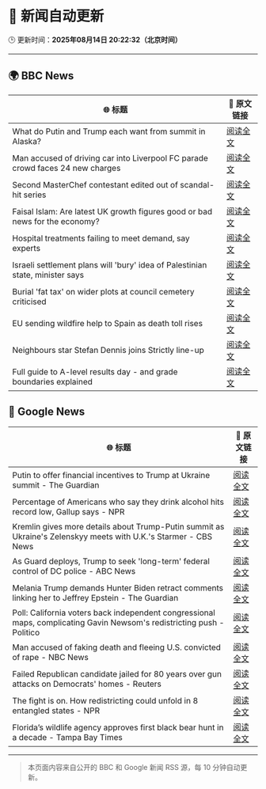 # 🧠 新闻自动更新

🕒 更新时间：**2025年08月14日 20:22:32（北京时间）**

---

## 🌍 BBC News

| 🌐 标题 | 🔗 原文链接 |
|--------|-------------|
| What do Putin and Trump each want from summit in Alaska? | [阅读全文](https://www.bbc.com/news/articles/c776ddjer8no?at_medium=RSS&at_campaign=rss) |
| Man accused of driving car into Liverpool FC parade crowd faces 24 new charges | [阅读全文](https://www.bbc.com/news/articles/cn47wq93vn2o?at_medium=RSS&at_campaign=rss) |
| Second MasterChef contestant edited out of scandal-hit series | [阅读全文](https://www.bbc.com/news/articles/c62n985gp3go?at_medium=RSS&at_campaign=rss) |
| Faisal Islam: Are latest UK growth figures good or bad news for the economy? | [阅读全文](https://www.bbc.com/news/articles/c5yp48jprg8o?at_medium=RSS&at_campaign=rss) |
| Hospital treatments failing to meet demand, say experts | [阅读全文](https://www.bbc.com/news/articles/cx2x7jj865no?at_medium=RSS&at_campaign=rss) |
| Israeli settlement plans will 'bury' idea of Palestinian state, minister says | [阅读全文](https://www.bbc.com/news/articles/ckgdzxpkdd7o?at_medium=RSS&at_campaign=rss) |
| Burial 'fat tax' on wider plots at council cemetery criticised | [阅读全文](https://www.bbc.com/news/articles/c4gzx347z4vo?at_medium=RSS&at_campaign=rss) |
| EU sending wildfire help to Spain as death toll rises | [阅读全文](https://www.bbc.com/news/articles/ckg4k7ppmnko?at_medium=RSS&at_campaign=rss) |
| Neighbours star Stefan Dennis joins Strictly line-up | [阅读全文](https://www.bbc.com/news/articles/cly3318nrmpo?at_medium=RSS&at_campaign=rss) |
| Full guide to A-level results day - and grade boundaries explained | [阅读全文](https://www.bbc.com/news/articles/c07dz891gy5o?at_medium=RSS&at_campaign=rss) |

## 📰 Google News

| 🌐 标题 | 🔗 原文链接 |
|--------|-------------|
| Putin to offer financial incentives to Trump at Ukraine summit - The Guardian | [阅读全文](https://news.google.com/rss/articles/CBMirAFBVV95cUxPMHhxOWFCamt5akxvUmNsZ3BlMWQtQWRadW1FVmcxcEpVYXlhZU41RFNUWi1lUFJHRnlFQVJITjlKcW1PdDNqTUNBOHI1M0V2cVVKOGlOQjFYWko1aVJPbU92Rjh1blgtRi1zVVBaREd2WmJlUGh1WWtCZjVxNjJnX1hlMHFzNXVJOG1sVElyZzdZZVdNbFRnNWxrUG8yaWxWYVlJS2pBdXk3dzJt?oc=5) |
| Percentage of Americans who say they drink alcohol hits record low, Gallup says - NPR | [阅读全文](https://news.google.com/rss/articles/CBMijAFBVV95cUxOZTF6b3NqVmxXME1JOHR3amYxRGo4bDdUbXFlaG5RTlhxNFU1NlVrdW50eUNuTHhIY2R6bWlGa1JLeUludjRlODN1RzFBV2ZmOG9QUmVZTDdxLUVGUXRsSERqTGRYTDk3dV9yOG1VOVhRNDVROUpGLTAwOHFlZnFjUmE2LUszY2swYXZaXw?oc=5) |
| Kremlin gives more details about Trump-Putin summit as Ukraine's Zelenskyy meets with U.K.'s Starmer - CBS News | [阅读全文](https://news.google.com/rss/articles/CBMikgFBVV95cUxNVDlaX2V5RUN1Wlp3U1JqaGtPZHpNVnBHOEpxUHJ3alRQN3B0U09DOWFqNExXYlRSdmltcFJaUi1qX1pSd0Z1T3N3ZlR6UGpZcGNZMTRhdDNpdk1IMERyaGxYekRISHhWaGlzWnBuWXZDb0FoZERVREZwS09sU0JjR2JoRTdEVHVGaXJ2QlUxb3B3Z9IBlwFBVV95cUxQNWFMRVVEbHJCMExJSE9yRWl2TWFYVG9vYWRhWldZa0JwdWlVOVZHdEZHaFRtWDhkVWF6LXRUU0pkWTlCVVYwWlJsSUtoWlB5UEYwblZKbV9WWWRQTHBFNXMyZWxtUTBmei1pZ1lHSzFoZkhNRFRwVkt3WC1nc0pzZnBkSmJlOTRKVWdqSUhyLTdGWUdmYU0w?oc=5) |
| As Guard deploys, Trump to seek 'long-term' federal control of DC police - ABC News | [阅读全文](https://news.google.com/rss/articles/CBMipgFBVV95cUxQdkFqSGJDQ0txd3RFNWVSX3M3b2hsSmFhTk1aeHllcDhqdkxEcGxBcGlZd2R6UGFOc0tJOHpvbnJmOEwydEdVUk9sd1JUczdETDlXemh6cHBjMnNuNzlqc3JqR1hFczkwRXBOMDNpM0FtLU9MVFFDSWxkV3pidS0tWWhVY1BtN295YU5qaHdKSzRMdVNpNURSRWUxZmg0VTlmN1hnazlR0gGrAUFVX3lxTE12UjhrcjFSMUdTRTNlaWkzOFZ6VkNjd09fbWhzemFlMDdRYmVHSHdYb25JNXZYVGQtb19zRkNTdE9nN2lXeGYwc3JjSkVzZWJ6bWRtSFRvaVZ3WnF4UzBQaVBxQ0ZRdk54dzdoeUtwNWs2a1k5QTZRUEhFaU1kU0FJekNObmJuekZ4enNLVnI0T3RYNzQ0TDNqX0tkTGxuUUE5dDVUWUJyTzN2dw?oc=5) |
| Melania Trump demands Hunter Biden retract comments linking her to Jeffrey Epstein - The Guardian | [阅读全文](https://news.google.com/rss/articles/CBMiygFBVV95cUxNQlRwQ2U1TVZPVjJzcG1aVl9RdXFySUNlVDREa2FTNWZwbFpMUW9LY3B6Yl85ZERKR3F3T1RQdWFfMmdTeEZBa2pTUW5mRmJjaXdCeDZ4eHdUa0l2YUNZX0t3RzRiamdtZ1RpMmFyVktZUkNud1diYkNhVk5lYi1Ubjl0QW01VzVIRTBwY21Zemo2OUUxY0RXaExoMHRjMzU5N2hzd3k3b3ZNRDl1WmFKdUxzX2ZwV1VGWVJRdVlZcjBQdmRBdnJVeHBn?oc=5) |
| Poll: California voters back independent congressional maps, complicating Gavin Newsom's redistricting push - Politico | [阅读全文](https://news.google.com/rss/articles/CBMijwFBVV95cUxPMXVacVVHcm5Eb2o2RmgyLUQtVjQzXzVqZTBzZWNZa21MMlRvUU5mNXR2YzhaWXpVd2pJR2czSUcwVkp5S3BtZHdHV3hlOVR2aDY1QmNvZU1wUzhxM0lkY3lGdHdHUWFQQ0Rxal9zM1dzRmtHNElVcUhzY2RfbE1XOFR2c2VxOXFUQ3NIWlBBSQ?oc=5) |
| Man accused of faking death and fleeing U.S. convicted of rape - NBC News | [阅读全文](https://news.google.com/rss/articles/CBMinwFBVV95cUxNMGVabDZsSEhobG1HdWVWSm5teXNkbHdPcXU0UHRVNDRONkE5S3pxSG9BVkFRUFdseHV0RERnSVVnME56ZC1iNGlidTUzbWl0b3FPeHhRS1JKU0FSWW5hdE51a2F3bWNqY2lXZnk1UlZRZXdIdjBtcks1R2NWNVoxZ2VJRUhIZUpUMHI4eU13TER1M0d2eW1XQ2dTNTdxdDjSAVZBVV95cUxNZFhfRHNLRTNYWXZudG5FbEZUbGd5ZENEVmFtdTUyVGVrSHFzMWt3MnBZakZ4bnNvVF9fUm5OQXBUMzM2MW5EQTFRbnVoSXR1Ukpiekw4UQ?oc=5) |
| Failed Republican candidate jailed for 80 years over gun attacks on Democrats' homes - Reuters | [阅读全文](https://news.google.com/rss/articles/CBMivgFBVV95cUxOUWJWVWlHdk9HN09MRk5tbGNUaTFoNG9yUjJ2ZktfdEx6UHlNSE5Ncy1FUjA1Nlk2TVVIYnZ1aGR3U2xPd1dYM1VVS3RGaDE2WEh5Ykd6bFRHeGdsRFJXTjBIZERvdzNHVU9DMXI1RW1VdVVOLXdhSjRpX20xV254U21VaFMySk5zRWhZalAtckxObDhFNWtxSnJneVhQZDZfenpuQjVxYlZKUUI5Z3VueE1JVnZWX2lIVmd5eC13?oc=5) |
| The fight is on. How redistricting could unfold in 8 entangled states - NPR | [阅读全文](https://news.google.com/rss/articles/CBMilAFBVV95cUxPcnV4TFotaWZ5a0J3MWhIWWJrRUZhYm1QRkZyMHdDSmpRQ0NoNFFoOE84YnZ6T0xNa0ozWm8xNmdkekNuNHJDb3RqNjI5dzZwaTZnVF9VQnllb0dkUHdXbUlnM2loMXZLRlpJMG1CRVRjYkN6MGNxRGFLMmZTSUxOS2JvZmszYTV1M1ZvRTYtUU9OMEdm?oc=5) |
| Florida’s wildlife agency approves first black bear hunt in a decade - Tampa Bay Times | [阅读全文](https://news.google.com/rss/articles/CBMigwFBVV95cUxNV1lPV0UzY3BJbGczak5OYWVZMElwbUZhMUVET19SSWl4MERxNXZiNllqd0phZTJaSnRqd0hmSkRuT0JjY0c0bXFLODFlMlBzdlhmWGVHSjA5ZGlTZnRwTUwyUDBkbWNORmMzYU9sbGRMdkctNnB0Z0JhM3dFYWNadkd2MA?oc=5) |

---
> 本页面内容来自公开的 BBC 和 Google 新闻 RSS 源，每 10 分钟自动更新。